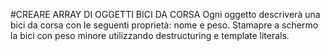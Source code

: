 #CREARE ARRAY DI OGGETTI BICI DA CORSA
  Ogni oggetto descriverà una bici da corsa con le seguenti proprietà:
  nome e peso.
  Stamapre a schermo la bici con peso minore utilizzando destructuring e template literals.